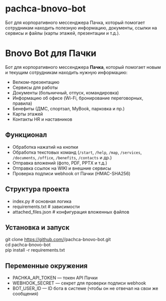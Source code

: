 # pachca-bnovo-bot
Бот для корпоративного мессенджера Пачка, который помогает сотрудникам находить полезную информацию, документы, ссылки на сервисы и файлы (карты этажей, презентации и т.д.).

# Bnovo Bot для Пачки

Бот для корпоративного мессенджера **Пачка**, который помогает новым и текущим сотрудникам находить нужную информацию:  
- Велком-презентацию  
- Сервисы для работы  
- Документы (больничный, отпуск, командировка)  
- Информацию об офисе (Wi-Fi, бронирование переговорных, правила)  
- Бенефиты (ДМС, спортзал, MyBook, парковка и пр.)  
- Карты этажей  
- Контакты HR и наставников  

## Функционал
- Обработка нажатий на кнопки
- Обработка текстовых команд (`/start`, `/help`, `/map`, `/services`, `/documents`, `/office`, `/benefits`, `/contacts` и др.)
- Отправка вложений (фото, PDF, PPTX и т.д.)
- Отправка ссылок на WIKI и внешние сервисы
- Проверка подписи webhook от Пачки (HMAC-SHA256)

## Структура проекта
- index.py # основная логика
- requirements.txt # зависимости
- attached_files.json # конфигурация вложенных файлов

## Установка и запуск
git clone https://github.com/<username>/pachca-bnovo-bot.git  
cd pachca-bnovo-bot  
pip install -r requirements.txt  

## Переменные окружения
- PACHKA_API_TOKEN — токен API Пачки
- WEBHOOK_SECRET — секрет для проверки подписи webhook
- BOT_USER_ID — ID бота в системе (чтобы он не отвечал на свои же сообщения)
